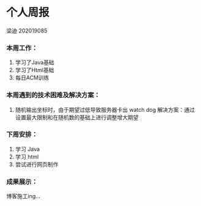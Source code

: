 # 个人周报

梁迪 202019085

### 本周工作：
1. 学习了Java基础
2. 学习了Html基础
3. 每日ACM训练

### 本周遇到的技术困难及解决方案：
1. 随机输出坐标时，由于期望过低导致服务器卡出 watch dog
   解决方案：通过设置最大限制和在随机数的基础上进行调整增大期望

### 下周安排：
1. 学习 Java
2. 学习 html
3. 尝试进行网页制作
   
### 成果展示：

博客施工ing...